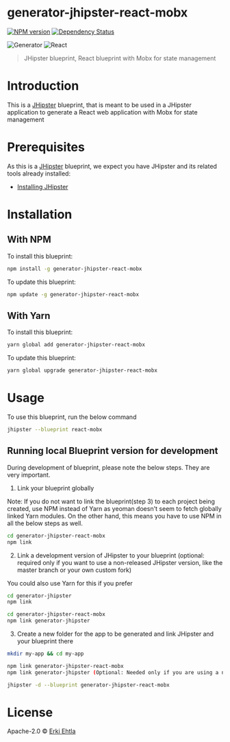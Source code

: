 # generator-jhipster-react-mobx

[![NPM version][npm-image]][npm-url] [![Dependency Status][daviddm-image]][daviddm-url]

![Generator](https://github.com/erkieh/generator-jhipster-react-mobx/workflows/Generator/badge.svg) ![React](https://github.com/erkieh/generator-jhipster-react-mobx/workflows/React/badge.svg)
> JHipster blueprint, React blueprint with Mobx for state management

# Introduction

This is a [JHipster](https://www.jhipster.tech/) blueprint, that is meant to be used in a JHipster application to generate a React web application with Mobx for state management

# Prerequisites

As this is a [JHipster](https://www.jhipster.tech/) blueprint, we expect you have JHipster and its related tools already installed:

-   [Installing JHipster](https://www.jhipster.tech/installation/)

# Installation

## With NPM

To install this blueprint:

```bash
npm install -g generator-jhipster-react-mobx
```

To update this blueprint:

```bash
npm update -g generator-jhipster-react-mobx
```

## With Yarn

To install this blueprint:

```bash
yarn global add generator-jhipster-react-mobx
```

To update this blueprint:

```bash
yarn global upgrade generator-jhipster-react-mobx
```

# Usage

To use this blueprint, run the below command

```bash
jhipster --blueprint react-mobx
```

## Running local Blueprint version for development

During development of blueprint, please note the below steps. They are very important.

1. Link your blueprint globally

Note: If you do not want to link the blueprint(step 3) to each project being created, use NPM instead of Yarn as yeoman doesn't seem to fetch globally linked Yarn modules. On the other hand, this means you have to use NPM in all the below steps as well.

```bash
cd generator-jhipster-react-mobx
npm link
```

2. Link a development version of JHipster to your blueprint (optional: required only if you want to use a non-released JHipster version, like the master branch or your own custom fork)

You could also use Yarn for this if you prefer

```bash
cd generator-jhipster
npm link

cd generator-jhipster-react-mobx
npm link generator-jhipster
```

3. Create a new folder for the app to be generated and link JHipster and your blueprint there

```bash
mkdir my-app && cd my-app

npm link generator-jhipster-react-mobx
npm link generator-jhipster (Optional: Needed only if you are using a non-released JHipster version)

jhipster -d --blueprint generator-jhipster-react-mobx

```

# License

Apache-2.0 © [Erki Ehtla](https://github.com/erkieh)

[npm-image]: https://img.shields.io/npm/v/generator-jhipster-react-mobx.svg
[npm-url]: https://npmjs.org/package/generator-jhipster-react-mobx
[daviddm-image]: https://david-dm.org/erkieh/generator-jhipster-react-mobx.svg?theme=shields.io
[daviddm-url]: https://david-dm.org/erkieh/generator-jhipster-react-mobx
